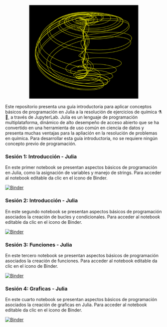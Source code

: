 <div align="center"><img src='https://github.com/wavallejol/ChemJulia/blob/main/Aizawa.png' width = "350" height = "300" /> </a></div> 

 Este repositorio presenta una guía introductoria para aplicar conceptos básicos de programación en Julia a la resolución de ejercicios de química ⚗🧪, a través de JupyterLab. Julia es un lenguaje de programación multiplataforma, dinámico de alto desempeño de acceso abierto que se ha convertido en una herramienta de uso común en ciencia de datos y presenta muchas ventajas para la apliación en la resolución de problemas en química. Para desarrollar esta guía introductoria, no se requiere ningún concepto previo de programación.
<div <p><H3><b>Sesión 1: Introducción - Julia</b></div>  
  En este primer notebook se presentan aspectos básicos de programación en Julia, como la asignación de variables y manejo de strings. Para acceder al notebook editable da clic en el icono de Binder.
 
 [![Binder](https://mybinder.org/badge_logo.svg)](https://mybinder.org/v2/gh/wavallejol/ChemJulia/main?labpath=Sesi%C3%B3n1_Intro_Julia.ipynb)
 
 <div <p><H3><b>Sesión 2: Introducción - Julia</b></div>  
  En este segundo notebook se presentan aspectos básicos de programación asociados la creación de bucles y condicionales. Para acceder al notebook editable da clic en el icono de Binder.
 
 [![Binder](https://mybinder.org/badge_logo.svg)](https://mybinder.org/v2/gh/wavallejol/ChemJulia/main?labpath=Sesio%CC%81n2_Intro_Julia.ipynb)
 
  <div <p><H3><b>Sesión 3: Funciones - Julia</b></div>  
  En este tercero notebook se presentan aspectos básicos de programación asociados la creación de funciones. Para acceder al notebook editable da clic en el icono de Binder.

 [![Binder](https://mybinder.org/badge_logo.svg)](https://mybinder.org/v2/gh/wavallejol/ChemJulia/main?labpath=Sesi%C3%B3n3_Funciones_Julia.ipynb)
 
   <div <p><H3><b>Sesión 4: Graficas - Julia</b></div>  
  En este cuarto notebook se presentan aspectos básicos de programación asociados la creación de graficas en Julia. Para acceder al notebook editable da clic en el icono de Binder.
 
[![Binder](https://mybinder.org/badge_logo.svg)](https://mybinder.org/v2/gh/wavallejol/ChemJulia/main?labpath=Sesio%CC%81n4_Grafica_Julia.ipynb)
